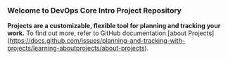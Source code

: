 ### Welcome to DevOps Core Intro Project Repository ###
**Projects are a customizable, flexible tool for planning and tracking your work.**
To find out more, refer to GitHub documentation [about Projects]
(https://docs.github.com/issues/planning-and-tracking-with-projects/learning-aboutprojects/about-projects).
